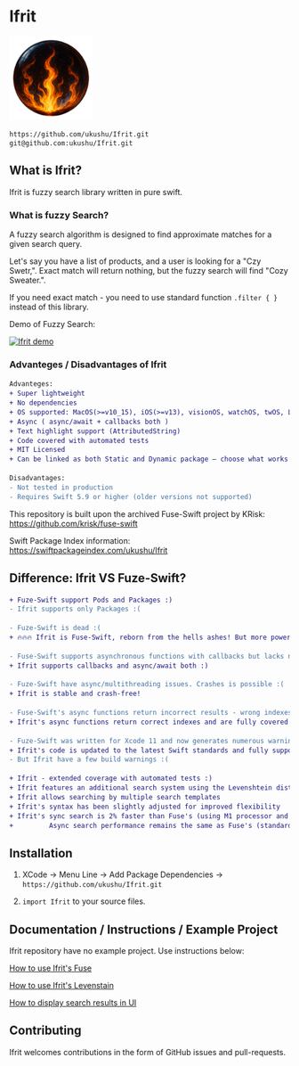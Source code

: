 # Ifrit

<img src="https://raw.githubusercontent.com/ukushu/Ifrit/main/Ifrit_Logo_360.png" width="150" height="150">

```
https://github.com/ukushu/Ifrit.git
git@github.com:ukushu/Ifrit.git
```

## What is Ifrit?
Ifrit is fuzzy search library written in pure swift.

### What is fuzzy Search?

A fuzzy search algorithm is designed to find approximate matches for a given search query. 

Let's say you have a list of products, and a user is looking for a "Czy Swetr,". Exact match will return nothing, but the fuzzy search will find "Cozy Sweater.".

If you need exact match - you need to use standard function `.filter { }` instead of this library.

Demo of Fuzzy Search:
<!-- ![Demo](https://s17.postimg.org/47a90nmvj/bitap-search-demo.gif) -->

[![Ifrit demo][1]][1]

### Advanteges / Disadvantages of Ifrit

```diff
Advanteges:
+ Super lightweight
+ No dependencies
+ OS supported: MacOS(>=v10_15), iOS(>=v13), visionOS, watchOS, twOS, Linux
+ Async ( async/await + callbacks both )
+ Text highlight support (AttributedString)
+ Code covered with automated tests
+ MIT Licensed
+ Can be linked as both Static and Dynamic package — choose what works best for you

Disadvantages:
- Not tested in production
- Requires Swift 5.9 or higher (older versions not supported)
```

This repository is built upon the archived Fuse-Swift project by KRisk: https://github.com/krisk/fuse-swift

Swift Package Index information: https://swiftpackageindex.com/ukushu/Ifrit


## Difference: Ifrit VS Fuze-Swift?
```diff
+ Fuze-Swift support Pods and Packages :)
- Ifrit supports only Packages :(

- Fuze-Swift is dead :(
+ 🔥🔥🔥 Ifrit is Fuse-Swift, reborn from the hells ashes! But more powerful and alive than ever! 🔥🔥🔥 :)

- Fuse-Swift supports asynchronous functions with callbacks but lacks native async/await support. :(
+ Ifrit supports callbacks and async/await both :)

- Fuze-Swift have async/multithreading issues. Crashes is possible :(
+ Ifrit is stable and crash-free!

- Fuse-Swift's async functions return incorrect results - wrong indexes. :((((
+ Ifrit's async functions return correct indexes and are fully covered with tests :)

- Fuze-Swift was written for Xcode 11 and now generates numerous warnings :(
+ Ifrit's code is updated to the latest Swift standards and fully supports Swift 6 :) 
- But Ifrit have a few build warnings :(

+ Ifrit - extended coverage with automated tests :)
+ Ifrit features an additional search system using the Levenshtein distance algorithm. :)
+ Ifrit allows searching by multiple search templates
+ Ifrit's syntax has been slightly adjusted for improved flexibility
+ Ifrit's sync search is 2% faster than Fuse's (using M1 processor and standard settings).
+         Async search performance remains the same as Fuse's (standard settings).
```

## Installation

1. XCode -> Menu Line -> Add Package Dependencies -> `https://github.com/ukushu/Ifrit.git`

2. `import Ifrit` to your source files.

## Documentation / Instructions / Example Project

Ifrit repository have no example project. Use instructions below:

[How to use Ifrit's Fuse](https://github.com/ukushu/Ifrit/blob/main/Documentation/FuseInstructions.md)

[How to use Ifrit's Levenstain](https://github.com/ukushu/Ifrit/blob/main/Documentation/LevenstainInstructions.md)

[How to display search results in UI](https://github.com/ukushu/Ifrit/blob/main/Documentation/HowToUseSrchResult.md)

## Contributing

Ifrit welcomes contributions in the form of GitHub issues and pull-requests.

  [1]: https://i.sstatic.net/8MwFeAHT.gif
